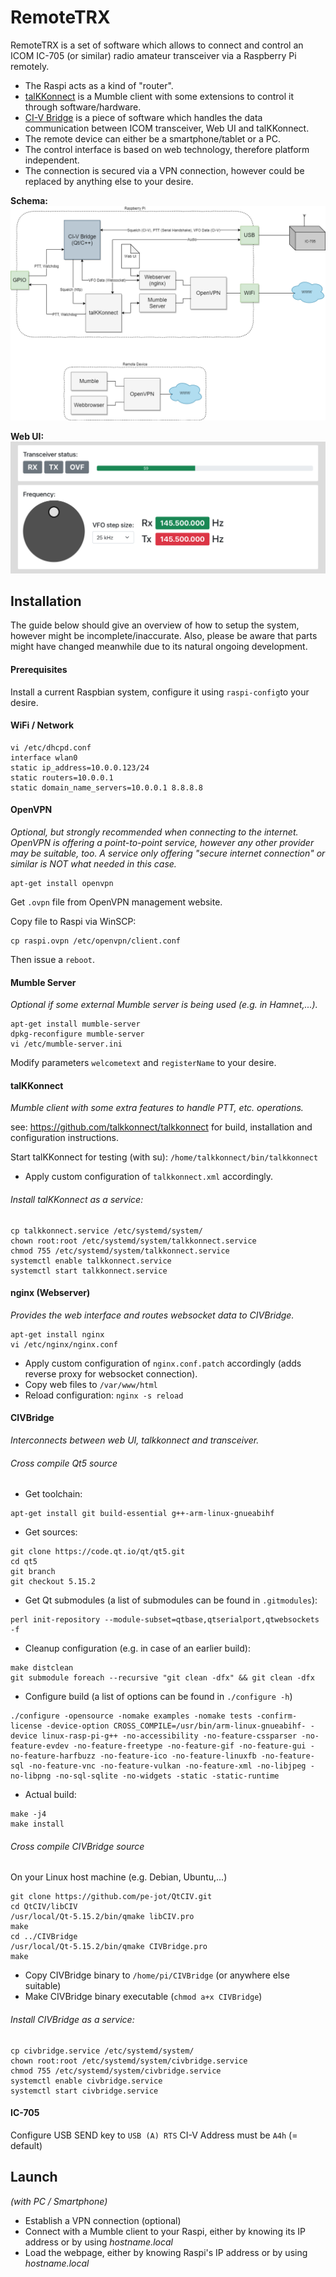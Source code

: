 # RemoteTRX
RemoteTRX is a set of software which allows to connect and control an ICOM IC-705 (or similar) radio amateur transceiver via a Raspberry Pi remotely.
* The Raspi acts as a kind of "router".
* [talKKonnect](https://github.com/talkkonnect/talkkonnect) is a Mumble client with some extensions to control it through software/hardware.
* [CI-V Bridge](https://github.com/pe-jot/QtCIV) is a piece of software which handles the data communication between ICOM transceiver, Web UI and talKKonnect.
* The remote device can either be a smartphone/tablet or a PC.
* The control interface is based on web technology, therefore platform independent.
* The connection is secured via a VPN connection, however could be replaced by anything else to your desire.

**Schema:**
![schema](RemoteTrxSchema_IC-705.png)

**Web UI:**
![screenshot](Screenshot.png)

## Installation
The guide below should give an overview of how to setup the system, however might be incomplete/inaccurate. Also, please be aware that parts might have changed meanwhile due to its natural ongoing development.

#### Prerequisites
Install a current Raspbian system, configure it using `raspi-config`to your desire.

#### WiFi / Network

```shell
vi /etc/dhcpd.conf
interface wlan0
static ip_address=10.0.0.123/24
static routers=10.0.0.1
static domain_name_servers=10.0.0.1 8.8.8.8
```

#### OpenVPN

*Optional, but strongly recommended when connecting to the internet. OpenVPN is offering a point-to-point service, however any other provider may be suitable, too. A service only offering "secure internet connection" or similar is NOT what needed in this case.*

```shell
apt-get install openvpn
```

Get `.ovpn` file from OpenVPN management website.

Copy file to Raspi via WinSCP: 

````shell
cp raspi.ovpn /etc/openvpn/client.conf
````

Then issue a `reboot`.

#### Mumble Server

*Optional if some external Mumble server is being used (e.g. in Hamnet,...).*

```shell
apt-get install mumble-server
dpkg-reconfigure mumble-server
vi /etc/mumble-server.ini
```

Modify parameters `welcometext` and `registerName` to your desire.

#### talKKonnect

*Mumble client with some extra features to handle PTT, etc. operations.*

see: https://github.com/talkkonnect/talkkonnect for build, installation and configuration instructions.

Start talKKonnect for testing (with su): `/home/talkkonnect/bin/talkkonnect`

* Apply custom configuration of `talkkonnect.xml` accordingly.

###### Install talKKonnect as a service:
```shell
cp talkkonnect.service /etc/systemd/system/
chown root:root /etc/systemd/system/talkkonnect.service
chmod 755 /etc/systemd/system/talkkonnect.service
systemctl enable talkkonnect.service
systemctl start talkkonnect.service
```

#### nginx (Webserver)

*Provides the web interface and routes websocket data to CIVBridge.*

```shell
apt-get install nginx
vi /etc/nginx/nginx.conf
```
* Apply custom configuration of `nginx.conf.patch` accordingly (adds reverse proxy for websocket connection).
* Copy web files to `/var/www/html`
* Reload configuration: `nginx -s reload`

#### CIVBridge

*Interconnects between web UI, talkkonnect and transceiver.*

###### Cross compile Qt5 source

* Get toolchain:
```shell
apt-get install git build-essential g++-arm-linux-gnueabihf
```

* Get sources:
```shell
git clone https://code.qt.io/qt/qt5.git
cd qt5
git branch
git checkout 5.15.2
```

* Get Qt submodules (a list of submodules can be found in ```.gitmodules```):
```shell
perl init-repository --module-subset=qtbase,qtserialport,qtwebsockets -f 
```

* Cleanup configuration (e.g. in case of an earlier build):
```shell
make distclean
git submodule foreach --recursive "git clean -dfx" && git clean -dfx
```

* Configure build (a list of options can be found in ```./configure -h```)
```shell
./configure -opensource -nomake examples -nomake tests -confirm-license -device-option CROSS_COMPILE=/usr/bin/arm-linux-gnueabihf- -device linux-rasp-pi-g++ -no-accessibility -no-feature-cssparser -no-feature-evdev -no-feature-freetype -no-feature-gif -no-feature-gui -no-feature-harfbuzz -no-feature-ico -no-feature-linuxfb -no-feature-sql -no-feature-vnc -no-feature-vulkan -no-feature-xml -no-libjpeg -no-libpng -no-sql-sqlite -no-widgets -static -static-runtime
```

* Actual build:
```shell
make -j4
make install
```

###### Cross compile CIVBridge source
On your Linux host machine (e.g. Debian, Ubuntu,...)
```shell
git clone https://github.com/pe-jot/QtCIV.git
cd QtCIV/libCIV
/usr/local/Qt-5.15.2/bin/qmake libCIV.pro
make
cd ../CIVBridge
/usr/local/Qt-5.15.2/bin/qmake CIVBridge.pro
make
```

* Copy CIVBridge binary to `/home/pi/CIVBridge` (or anywhere else suitable)
* Make CIVBridge binary executable (`chmod a+x CIVBridge`)

###### Install CIVBridge as a service:
```shell
cp civbridge.service /etc/systemd/system/
chown root:root /etc/systemd/system/civbridge.service
chmod 755 /etc/systemd/system/civbridge.service
systemctl enable civbridge.service
systemctl start civbridge.service
```

#### IC-705

Configure USB SEND key to `USB (A) RTS`
CI-V Address must be `A4h` (= default)

## Launch
*(with PC / Smartphone)*

* Establish a VPN connection (optional)
* Connect with a Mumble client to your Raspi, either by knowing its IP address or by using *hostname.local*
* Load the webpage, either by knowing Raspi's IP address or by using *hostname.local*